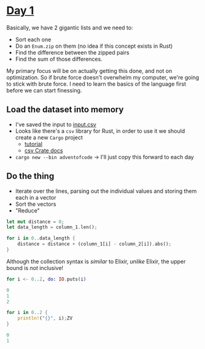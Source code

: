 # [Day 1](https://adventofcode.com/2024/day/1)

Basically, we have 2 gigantic lists and we need to:
- Sort each one
- Do an `Enum.zip` on them (no idea if this concept exists in Rust)
- Find the difference between the zipped pairs
- Find the sum of those differences.

My primary focus will be on actually getting this done, and not on optimization. So if brute force doesn't overwhelm my computer, we're going to stick with brute force. I need to learn the basics of the language first before we can start finessing.

## Load the dataset into memory
- I've saved the input to [input.csv](./input.csv)
- Looks like there's a `csv` library for Rust, in order to use it we should create a new `Cargo` project
    - [tutorial](https://blog.burntsushi.net/csv/)
    - [csv Crate docs](https://docs.rs/csv/latest/csv/)
- `cargo new --bin adventofcode` -> I'll just copy this forward to each day

## Do the thing
- Iterate over the lines, parsing out the individual values and storing them each in a vector
- Sort the vectors
- "Reduce" 

```rust
let mut distance = 0;
let data_length = column_1.len();

for i in 0..data_length {
    distance = distance + (column_1[i] - column_2[i]).abs();
}
```

Although the collection syntax is _similar_ to Elixir, _unlike_ Elixir, the upper bound is _not_ inclusive!
```elixir
for i <- 0..2, do: IO.puts(i)

0
1
2
```

```rust
for i in 0..2 {
    println!("{}", i);ZV
}

0
1
```
